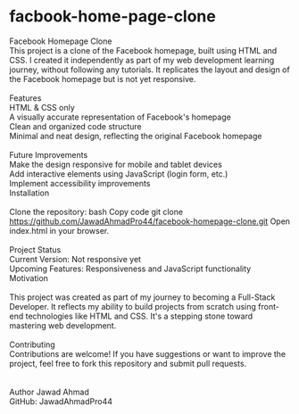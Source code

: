 # facbook-home-page-clone

Facebook Homepage Clone
<br>
This project is a clone of the Facebook homepage, built using HTML and CSS. I created it independently as part of my web development learning journey, without following any tutorials. It replicates the layout and design of the Facebook homepage but is not yet responsive.
<br>
<br>
Features
<br>
HTML & CSS only
<br>
A visually accurate representation of Facebook's homepage
<br>
Clean and organized code structure
<br>
Minimal and neat design, reflecting the original Facebook homepage
<br>
<br>
Future Improvements
<br>
Make the design responsive for mobile and tablet devices
<br>
Add interactive elements using JavaScript (login form, etc.)
<br>
Implement accessibility improvements
<br>
Installation
<br>
<br>
Clone the repository:
bash
Copy code
git clone https://github.com/JawadAhmadPro44/facebook-homepage-clone.git
Open index.html in your browser.
<br>
<br>
Project Status
<br>
Current Version: Not responsive yet
<br>
Upcoming Features: Responsiveness and JavaScript functionality
Motivation
<br>
<br>
This project was created as part of my journey to becoming a Full-Stack Developer. It reflects my ability to build projects from scratch using front-end technologies like HTML and CSS. It's a stepping stone toward mastering web development.
<br>
<br>
Contributing
<br>
Contributions are welcome! If you have suggestions or want to improve the project, feel free to fork this repository and submit pull requests.
<br>
<br>
<br>
Author
Jawad Ahmad
<br>
GitHub: JawadAhmadPro44
